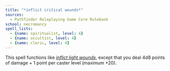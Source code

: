 ```yaml
---
title: "*inflict critical wounds*"
sources:
  - Pathfinder Roleplaying Game Core Rulebook
school: necromancy
spell_lists:
  - {name: spiritualist, level: 4}
  - {name: occultist, level: 4}
  - {name: cleric, level: 4}
---
```


This spell functions like [*inflict light wounds*](/spells/inflict-light-wounds/), except that you deal 4d8 points of damage + 1 point per caster level (maximum +20).

